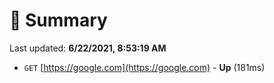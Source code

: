 # 📖 Summary
Last updated: **6/22/2021, 8:53:19 AM**

- `GET` [https://google.com](https://google.com) - **Up** (181ms)
